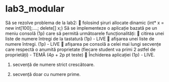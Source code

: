 # lab3_modular

Să se rezolve problema de la lab2:
 folosind șiruri allocate dinamic (int* x = new int[100];....; delete[] x;)
Să se implementeze o aplicație bazată pe un meniu consolă (1p) care să permită următoarele
funcționalități:
 citirea unei liste de numere întregi de la tastatură (1p) - LIVE
 afișarea unei liste de numere întregi. (1p) - LIVE
 afișarea pe consolă a celei mai lungi secvențe care respectă o anumită proprietate
(fiecare student va primi 2 astfel de proprietăți) - TEMĂ (4p + 2p pt teste)
 Închiderea aplicației (1p) - LIVE.

1. secvență de numere strict crescătoare. 

3. secvență doar cu numere prime. 
